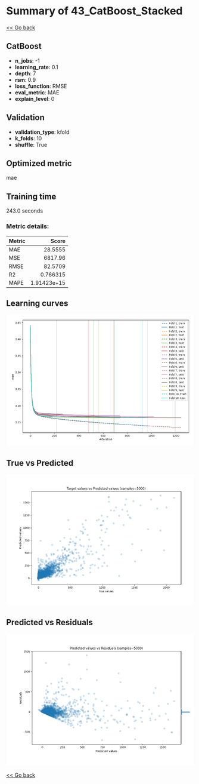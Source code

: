 # Summary of 43_CatBoost_Stacked

[<< Go back](../README.md)


## CatBoost
- **n_jobs**: -1
- **learning_rate**: 0.1
- **depth**: 7
- **rsm**: 0.9
- **loss_function**: RMSE
- **eval_metric**: MAE
- **explain_level**: 0

## Validation
 - **validation_type**: kfold
 - **k_folds**: 10
 - **shuffle**: True

## Optimized metric
mae

## Training time

243.0 seconds

### Metric details:
| Metric   |          Score |
|:---------|---------------:|
| MAE      |   28.5555      |
| MSE      | 6817.96        |
| RMSE     |   82.5709      |
| R2       |    0.766315    |
| MAPE     |    1.91423e+15 |



## Learning curves
![Learning curves](learning_curves.png)
## True vs Predicted

![True vs Predicted](true_vs_predicted.png)


## Predicted vs Residuals

![Predicted vs Residuals](predicted_vs_residuals.png)



[<< Go back](../README.md)
